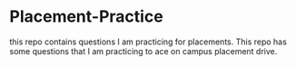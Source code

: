 # Placement-Practice
this repo contains questions I am practicing for placements.
This repo has some questions that I am practicing to ace on campus placement drive.
